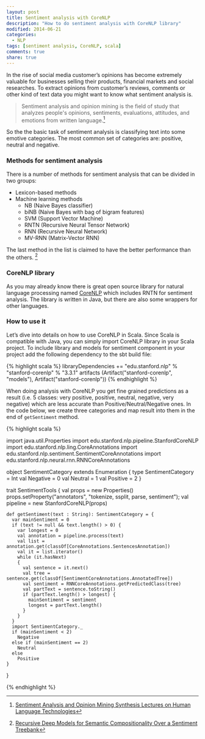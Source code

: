 ```yaml
---
layout: post
title: Sentiment analysis with CoreNLP
description: "How to do sentiment analysis with CoreNLP library"
modified: 2014-06-21
categories: 
  - NLP
tags: [sentiment analysis, CoreNLP, scala]
comments: true
share: true
---
```


In the rise of social media customer’s opinions has become extremely valuable for businesses selling their products, financial markets and social researches. To extract opinions from customer’s reviews, comments or other kind of text data you might want to know what sentiment analysis is. 

> Sentiment analysis and opinion mining is the field of study that analyzes people's opinions, sentiments, evaluations, attitudes, and emotions from written language.[^1]

[^1]: [Sentiment Analysis and Opinion Mining Synthesis Lectures on Human Language Technologies](http://www.morganclaypool.com/doi/abs/10.2200/S00416ED1V01Y201204HLT016)

So the the basic task of sentiment analysis is classifying text into some emotive categories. The most common set of categories are: positive, neutral and negative.

### Methods for sentiment analysis
There is a number of methods for sentiment analysis that can be divided in two groups:

 * Lexicon-based methods
 * Machine learning methods
	* NB (Naive Bayes classifier)
	* biNB (Naive Bayes with bag of bigram features)
	* SVM (Support Vector Machine)
	* RNTN (Recursive Neural Tensor Network)
	* RNN (Recursive Neural Network)
	* MV-RNN (Matrix-Vector RNN)

The last method in the list is claimed to have the better performance than the others. [^2]

[^2]: [Recursive Deep Models for Semantic Compositionality Over a Sentiment Treebank](http://nlp.stanford.edu/~socherr/EMNLP2013_RNTN.pdf)


### CoreNLP library
As you may already know there is great open source library for natural language processing named [CoreNLP](http://nlp.stanford.edu/software/corenlp.shtml) which includes RNTN for sentiment analysis. The library is written in Java, but there are also some wrappers for other languages.

### How to use it

Let’s dive into details on how to use CoreNLP in Scala. Since Scala is compatible with Java, you can simply import CoreNLP library in your Scala project. To include library and models for sentiment component in your project add the following dependency to the sbt build file:

{% highlight scala %}
libraryDependencies += "edu.stanford.nlp" % "stanford-corenlp" % "3.3.1" artifacts (Artifact("stanford-corenlp", "models"), Artifact("stanford-corenlp"))
{% endhighlight %}

When doing analysis with CoreNLP you get fine grained predictions as a result (i.e. 5 classes: very positive, positive, neutral, negative, very negative) which are less accurate than Positive/Neutral/Negative ones. In the code below, we create three categories and map result into them in the end of `getSentiment` method.

{% highlight scala %}

import java.util.Properties
import edu.stanford.nlp.pipeline.StanfordCoreNLP
import edu.stanford.nlp.ling.CoreAnnotations
import edu.stanford.nlp.sentiment.SentimentCoreAnnotations
import edu.stanford.nlp.neural.rnn.RNNCoreAnnotations

object SentimentCategory extends Enumeration {
  type SentimentCategory = Int
  val Negative = 0
  val Neutral = 1
  val Positive = 2
}

trait SentimentTools {
    val props = new Properties()
    props.setProperty("annotators", "tokenize, ssplit, parse, sentiment");
    val pipeline = new StanfordCoreNLP(props)

    def getSentiment(text : String): SentimentCategory = {
      var mainSentiment = 0
      if (text != null && text.length() > 0) {
        var longest = 0
        val annotation = pipeline.process(text)
        val list = annotation.get(classOf[CoreAnnotations.SentencesAnnotation])
        val it = list.iterator()
        while (it.hasNext)
        {
          val sentence = it.next()
          val tree = sentence.get(classOf[SentimentCoreAnnotations.AnnotatedTree])
          val sentiment = RNNCoreAnnotations.getPredictedClass(tree)
          val partText = sentence.toString()
          if (partText.length() > longest) {
            mainSentiment = sentiment
            longest = partText.length()
          }
        }
      }
      import SentimentCategory._
      if (mainSentiment < 2)
        Negative
      else if (mainSentiment == 2)
        Neutral
      else
        Positive
    }
}

{% endhighlight %}

